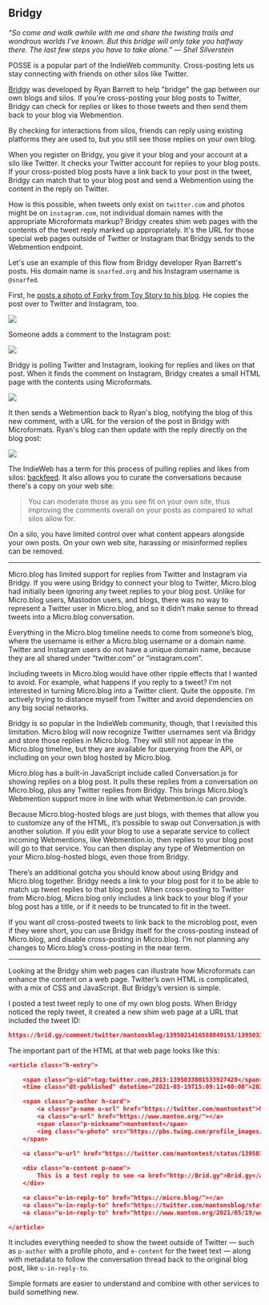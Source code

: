 ## Bridgy

_“So come and walk awhile with me and share the twisting trails and wondrous worlds I've known. But this bridge will only take you halfway there. The last few steps you have to take alone.” — Shel Silverstein_

POSSE is a popular part of the IndieWeb community. Cross-posting lets us stay connecting with friends on other silos like Twitter.

[Bridgy][1] was developed by Ryan Barrett to help "bridge" the gap between our own blogs and silos. If you're cross-posting your blog posts to Twitter, Bridgy can check for replies or likes to those tweets and then send them back to your blog via Webmention.

By checking for interactions from silos, friends can reply using existing platforms they are used to, but you still see those replies on your own blog.

When you register on Bridgy, you give it your blog and your account at a silo like Twitter. It checks your Twitter account for replies to your blog posts. If your cross-posted blog posts have a link back to your post in the tweet, Bridgy can match that to your blog post and send a Webmention using the content in the reply on Twitter.

How is this possible, when tweets only exist on `twitter.com` and photos might be on `instagram.com`, not individual domain names with the appropriate Microformats markup? Bridgy creates shim web pages with the contents of the tweet reply marked up appropriately. It's the URL for those special web pages outside of Twitter or Instagram that Bridgy sends to the Webmention endpoint.

Let's use an example of this flow from Bridgy developer Ryan Barrett's posts. His domain name is `snarfed.org` and his Instagram username is `@snarfed`.

First, he [posts a photo of Forky from Toy Story to his blog][2]. He copies the post over to Twitter and Instagram, too.

![][image-1]

Someone adds a comment to the Instagram post:

![][image-2]

Bridgy is polling Twitter and Instagram, looking for replies and likes on that post. When it finds the comment on Instagram, Bridgy creates a small HTML page with the contents using Microformats.

![][image-3]

It then sends a Webmention back to Ryan's blog, notifying the blog of this new comment, with a URL for the version of the post in Bridgy with Microformats. Ryan's blog can then update with the reply directly on the blog post:

![][image-4]

The IndieWeb has a term for this process of pulling replies and likes from silos: [backfeed][3]. It also allows you to curate the conversations because there's a copy on your web site:

> You can moderate those as you see fit on your own site, thus improving the comments overall on your posts as compared to what silos allow for.

On a silo, you have limited control over what content appears alongside your own posts. On your own web site, harassing or misinformed replies can be removed.

---- 

Micro.blog has limited support for replies from Twitter and Instagram via Bridgy. If you were using Bridgy to connect your blog to Twitter, Micro.blog had initially been ignoring any tweet replies to your blog post. Unlike for Micro.blog users, Mastodon users, and blogs, there was no way to represent a Twitter user in Micro.blog, and so it didn’t make sense to thread tweets into a Micro.blog conversation.

Everything in the Micro.blog timeline needs to come from someone’s blog, where the username is either a Micro.blog username or a domain name. Twitter and Instagram users do not have a unique domain name, because they are all shared under “twitter.com” or “instagram.com”.

Including tweets in Micro.blog would have other ripple effects that I wanted to avoid. For example, what happens if you reply to a tweet? I’m not interested in turning Micro.blog into a Twitter client. Quite the opposite. I’m actively trying to distance myself from Twitter and avoid dependencies on any big social networks.

Bridgy is so popular in the IndieWeb community, though, that I revisited this limitation. Micro.blog will now recognize Twitter usernames sent via Bridgy and store those replies in Micro.blog. They will still not appear in the Micro.blog timeline, but they are available for querying from the API, or including on your own blog hosted by Micro.blog.

Micro.blog has a built-in JavaScript include called Conversation.js for showing replies on a blog post. It pulls these replies from a conversation on Micro.blog, plus any Twitter replies from Bridgy. This brings Micro.blog’s Webmention support more in line with what Webmention.io can provide.

Because Micro.blog-hosted blogs are just blogs, with themes that allow you to customize any of the HTML, it’s possible to swap out Conversation.js with another solution. If you edit your blog to use a separate service to collect incoming Webmentions, like Webmention.io, then replies to your blog post will go to that service. You can then display any type of Webmention on your Micro.blog-hosted blogs, even those from Bridgy.

There’s an additional gotcha you should know about using Bridgy and Micro.blog together. Bridgy needs a link to your blog post for it to be able to match up tweet replies to that blog post. When cross-posting to Twitter from Micro.blog, Micro.blog only includes a link back to your blog if your blog post has a title, or if it needs to be truncated to fit in the tweet.

If you want _all_ cross-posted tweets to link back to the microblog post, even if they were short, you can use Bridgy itself for the cross-posting instead of Micro.blog, and disable cross-posting in Micro.blog. I’m not planning any changes to Micro.blog’s cross-posting in the near term.

---- 

Looking at the Bridgy shim web pages can illustrate how Microformats can enhance the content on a web page. Twitter’s own HTML is complicated, with a mix of CSS and JavaScript. But Bridgy’s version is simple.

I posted a test tweet reply to one of my own blog posts. When Bridgy noticed the reply tweet, it created a new shim web page at a URL that included the tweet ID:

```json
https://brid.gy/comment/twitter/mantonsblog/1395021416588849153/1395033801533927428
```

The important part of the HTML at that web page looks like this:

```json
<article class="h-entry">

	<span class="p-uid">tag:twitter.com,2013:1395033801533927428</span>
	<time class="dt-published" datetime="2021-05-19T15:09:11+00:00">2021-05-19T15:09:11+00:00</time>

	<span class="p-author h-card">
		<a class="p-name u-url" href="https://twitter.com/mantontest">Manton Test</a>
		<a class="u-url" href="https://www.manton.org/"></a>
		<span class="p-nickname">mantontest</span>
		<img class="u-photo" src="https://pbs.twimg.com/profile_images/851438000349134849/tkIzJz0b.jpg" />
	</span>

	<a class="u-url" href="https://twitter.com/mantontest/status/1395033801533927428">https://twitter.com/mantontest/status/1395033801533927428</a>
	
	<div class="e-content p-name">
		This is a test reply to see <a href="http://Brid.gy">Brid.gy</a> in action.
	</div>

	<a class="u-in-reply-to" href="https://micro.blog/"></a>
	<a class="u-in-reply-to" href="https://twitter.com/mantonsblog/status/1395021416588849153"></a>
	<a class="u-in-reply-to" href="https://www.manton.org/2021/05/19/webmention-and-twitter.html"></a>

</article>
```

It includes everything needed to show the tweet outside of Twitter — such as `p-author` with a profile photo, and `e-content` for the tweet text — along with metadata to follow the conversation thread back to the original blog post, like `u-in-reply-to`.

Simple formats are easier to understand and combine with other services to build something new.

[1]:	https://brid.gy/
[2]:	https://snarfed.org/2019-08-05_38211
[3]:	https://indieweb.org/backfeed

[image-1]:	https://book.micro.blog/uploads/2020/8b986efe12.png
[image-2]:	https://book.micro.blog/uploads/2020/e21bb306a2.png
[image-3]:	https://book.micro.blog/uploads/2020/9ab6b9d085.png
[image-4]:	https://book.micro.blog/uploads/2020/666ec42b04.png